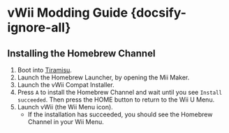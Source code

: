 # vWii Modding Guide {docsify-ignore-all}

## Installing the Homebrew Channel

1. Boot into [Tiramisu](browser-exploit).
2. Launch the Homebrew Launcher, by opening the Mii Maker.
3. Launch the vWii Compat Installer.
4. Press `A` to install the Homebrew Channel and wait until you see `Install succeeded`. Then press the HOME button to return to the Wii U Menu.
5. Launch vWii (the Wii Menu icon).
   - If the installation has succeeded, you should see the Homebrew Channel in your Wii Menu.
